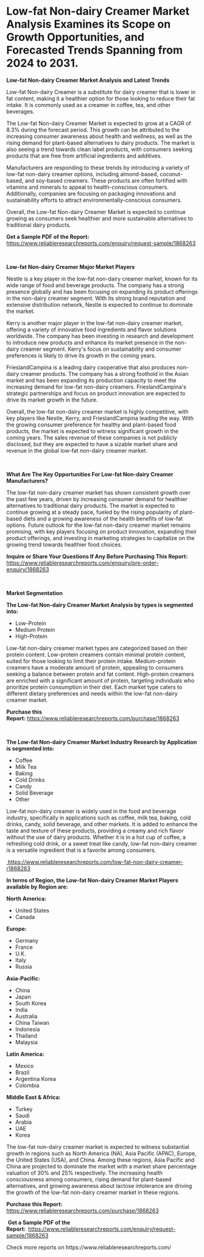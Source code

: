 <p><h1>Low-fat Non-dairy Creamer Market Analysis Examines its Scope on Growth Opportunities, and Forecasted Trends Spanning from 2024 to 2031.</h1></p><p><strong>Low-fat Non-dairy Creamer Market Analysis and Latest Trends</strong></p>
<p><p>Low-fat Non-dairy Creamer is a substitute for dairy creamer that is lower in fat content, making it a healthier option for those looking to reduce their fat intake. It is commonly used as a creamer in coffee, tea, and other beverages.</p><p>The Low-fat Non-dairy Creamer Market is expected to grow at a CAGR of 8.3% during the forecast period. This growth can be attributed to the increasing consumer awareness about health and wellness, as well as the rising demand for plant-based alternatives to dairy products. The market is also seeing a trend towards clean label products, with consumers seeking products that are free from artificial ingredients and additives.</p><p>Manufacturers are responding to these trends by introducing a variety of low-fat non-dairy creamer options, including almond-based, coconut-based, and soy-based creamers. These products are often fortified with vitamins and minerals to appeal to health-conscious consumers. Additionally, companies are focusing on packaging innovations and sustainability efforts to attract environmentally-conscious consumers.</p><p>Overall, the Low-fat Non-dairy Creamer Market is expected to continue growing as consumers seek healthier and more sustainable alternatives to traditional dairy products.</p></p>
<p><strong>Get a Sample PDF of the Report:&nbsp;</strong> <a href="https://www.reliableresearchreports.com/enquiry/request-sample/1868263">https://www.reliableresearchreports.com/enquiry/request-sample/1868263</a></p>
<p>&nbsp;</p>
<p><strong>Low-fat Non-dairy Creamer Major Market Players</strong></p>
<p><p>Nestle is a key player in the low-fat non-dairy creamer market, known for its wide range of food and beverage products. The company has a strong presence globally and has been focusing on expanding its product offerings in the non-dairy creamer segment. With its strong brand reputation and extensive distribution network, Nestle is expected to continue to dominate the market.</p><p>Kerry is another major player in the low-fat non-dairy creamer market, offering a variety of innovative food ingredients and flavor solutions worldwide. The company has been investing in research and development to introduce new products and enhance its market presence in the non-dairy creamer segment. Kerry's focus on sustainability and consumer preferences is likely to drive its growth in the coming years.</p><p>FrieslandCampina is a leading dairy cooperative that also produces non-dairy creamer products. The company has a strong foothold in the Asian market and has been expanding its production capacity to meet the increasing demand for low-fat non-dairy creamers. FrieslandCampina's strategic partnerships and focus on product innovation are expected to drive its market growth in the future.</p><p>Overall, the low-fat non-dairy creamer market is highly competitive, with key players like Nestle, Kerry, and FrieslandCampina leading the way. With the growing consumer preference for healthy and plant-based food products, the market is expected to witness significant growth in the coming years. The sales revenue of these companies is not publicly disclosed, but they are expected to have a sizable market share and revenue in the global low-fat non-dairy creamer market.</p></p>
<p>&nbsp;</p>
<p><strong>What Are The Key Opportunities For Low-fat Non-dairy Creamer Manufacturers?</strong></p>
<p><p>The low-fat non-dairy creamer market has shown consistent growth over the past few years, driven by increasing consumer demand for healthier alternatives to traditional dairy products. The market is expected to continue growing at a steady pace, fueled by the rising popularity of plant-based diets and a growing awareness of the health benefits of low-fat options. Future outlook for the low-fat non-dairy creamer market remains promising, with key players focusing on product innovation, expanding their product offerings, and investing in marketing strategies to capitalize on the growing trend towards healthier food choices.</p></p>
<p><strong>Inquire or Share Your Questions If Any Before Purchasing This Report:</strong> <a href="https://www.reliableresearchreports.com/enquiry/pre-order-enquiry/1868263">https://www.reliableresearchreports.com/enquiry/pre-order-enquiry/1868263</a></p>
<p>&nbsp;</p>
<p><strong>Market Segmentation</strong></p>
<p><strong>The Low-fat Non-dairy Creamer Market Analysis by types is segmented into:</strong></p>
<p><ul><li>Low-Protein</li><li>Medium Protein</li><li>High-Protein</li></ul></p>
<p><p>Low-fat non-dairy creamer market types are categorized based on their protein content. Low-protein creamers contain minimal protein content, suited for those looking to limit their protein intake. Medium-protein creamers have a moderate amount of protein, appealing to consumers seeking a balance between protein and fat content. High-protein creamers are enriched with a significant amount of protein, targeting individuals who prioritize protein consumption in their diet. Each market type caters to different dietary preferences and needs within the low-fat non-dairy creamer market.</p></p>
<p><strong>Purchase this Report:&nbsp;</strong><a href="https://www.reliableresearchreports.com/purchase/1868263">https://www.reliableresearchreports.com/purchase/1868263</a></p>
<p>&nbsp;</p>
<p><strong>The Low-fat Non-dairy Creamer Market Industry Research by Application is segmented into:</strong></p>
<p><ul><li>Coffee</li><li>Milk Tea</li><li>Baking</li><li>Cold Drinks</li><li>Candy</li><li>Solid Beverage</li><li>Other</li></ul></p>
<p><p>Low-fat non-dairy creamer is widely used in the food and beverage industry, specifically in applications such as coffee, milk tea, baking, cold drinks, candy, solid beverage, and other markets. It is added to enhance the taste and texture of these products, providing a creamy and rich flavor without the use of dairy products. Whether it is in a hot cup of coffee, a refreshing cold drink, or a sweet treat like candy, low-fat non-dairy creamer is a versatile ingredient that is a favorite among consumers.</p></p>
<p><a href="https://www.reliableresearchreports.com/low-fat-non-dairy-creamer-r1868263">&nbsp;https://www.reliableresearchreports.com/low-fat-non-dairy-creamer-r1868263</a></p>
<p><strong>In terms of Region, the Low-fat Non-dairy Creamer Market Players available by Region are:</strong></p>
<p>
    <p> <strong> North America: </strong>
        <ul>
            <li>United States</li>
            <li>Canada</li>
        </ul>
        </p> 
    <p> <strong> Europe: </strong>
        <ul>
            <li>Germany</li>
            <li>France</li>
            <li>U.K.</li>
            <li>Italy</li>
            <li>Russia</li>
        </ul>
        </p> 
    <p> <strong> Asia-Pacific: </strong>
        <ul>
            <li>China</li>
            <li>Japan</li>
            <li>South Korea</li>
            <li>India</li>
            <li>Australia</li>
            <li>China Taiwan</li>
            <li>Indonesia</li>
            <li>Thailand</li>
            <li>Malaysia</li>
        </ul>
        </p> 
    <p> <strong> Latin America: </strong>
        <ul>
            <li>Mexico</li>
            <li>Brazil</li>
            <li>Argentina Korea</li>
            <li>Colombia</li>
        </ul>
        </p> 
    <p> <strong> Middle East & Africa: </strong>
        <ul>
            <li>Turkey</li>
            <li>Saudi</li>
            <li>Arabia</li>
            <li>UAE</li>
            <li>Korea</li>
        </ul>
    </p>
    </p>
<p><p>The low-fat non-dairy creamer market is expected to witness substantial growth in regions such as North America (NA), Asia Pacific (APAC), Europe, the United States (USA), and China. Among these regions, Asia Pacific and China are projected to dominate the market with a market share percentage valuation of 30% and 25% respectively. The increasing health consciousness among consumers, rising demand for plant-based alternatives, and growing awareness about lactose intolerance are driving the growth of the low-fat non-dairy creamer market in these regions.</p></p>
<p><strong>Purchase this Report: </strong><a href="https://www.reliableresearchreports.com/purchase/1868263">https://www.reliableresearchreports.com/purchase/1868263</a></p>
<p>&nbsp;<strong>Get a Sample PDF of the Report:&nbsp;&nbsp;</strong><a href="https://www.reliableresearchreports.com/enquiry/request-sample/1868263">https://www.reliableresearchreports.com/enquiry/request-sample/1868263</a></p>
<p><strong></strong></p>
<p>Check more reports on https://www.reliableresearchreports.com/</p>